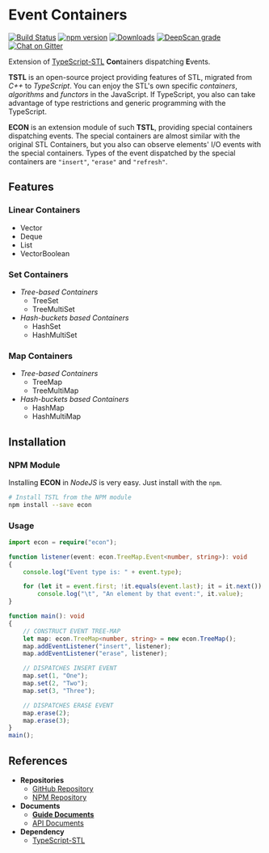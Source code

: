 # **E**vent **Con**tainers
[![Build Status](https://travis-ci.org/samchon/econ.svg?branch=master)](https://travis-ci.org/samchon/econ)
[![npm version](https://badge.fury.io/js/econ.svg)](https://www.npmjs.com/package/econ)
[![Downloads](https://img.shields.io/npm/dm/econ.svg)](https://www.npmjs.com/package/econ)
[![DeepScan grade](https://deepscan.io/api/projects/2075/branches/10002/badge/grade.svg)](https://deepscan.io/dashboard#view=project&pid=2075&bid=10002)
[![Chat on Gitter](https://badges.gitter.im/samchon/econ.svg)](https://gitter.im/samchon/econ?utm_source=badge&utm_medium=badge&utm_campaign=pr-badge&utm_content=badge)

Extension of [TypeScript-STL](https://github.com/samchon/tstl) **Con**tainers dispatching **E**vents.

**TSTL** is an open-source project providing features of STL, migrated from *C++* to *TypeScript*. You can enjoy the STL's own specific *containers*, *algorithms* and *functors* in the JavaScript. If TypeScript, you also can take advantage of type restrictions and generic programming with the TypeScript. 

**ECON** is an extension module of such **TSTL**, providing special containers dispatching events. The special containers are almost similar with the original STL Containers, but you also can observe elements' I/O events with the special containers. Types of the event dispatched by the special containers are `"insert"`, `"erase"` and `"refresh"`.



## Features
### Linear Containers
  - Vector
  - Deque
  - List
  - VectorBoolean

### Set Containers
  - *Tree-based Containers*
    - TreeSet
    - TreeMultiSet
  - *Hash-buckets based Containers*
    - HashSet
    - HashMultiSet

### Map Containers
  - *Tree-based Containers*
    - TreeMap
    - TreeMultiMap
  - *Hash-buckets based Containers*
    - HashMap
    - HashMultiMap



## Installation
### NPM Module
Installing **ECON** in *NodeJS* is very easy. Just install with the `npm`.

```bash
# Install TSTL from the NPM module
npm install --save econ
```

### Usage
``` typescript
import econ = require("econ");

function listener(event: econ.TreeMap.Event<number, string>): void
{
    console.log("Event type is: " + event.type);

    for (let it = event.first; !it.equals(event.last); it = it.next())
        console.log("\t", "An element by that event:", it.value);
}

function main(): void
{
    // CONSTRUCT EVENT TREE-MAP
    let map: econ.TreeMap<number, string> = new econ.TreeMap();
    map.addEventListener("insert", listener);
    map.addEventListener("erase", listener);

    // DISPATCHES INSERT EVENT
    map.set(1, "One");
    map.set(2, "Two");
    map.set(3, "Three");

    // DISPATCHES ERASE EVENT
    map.erase(2);
    map.erase(3);
}
main();
```



## References
  - **Repositories**
    - [GitHub Repository](https://github.com/samchon/econ)
    - [NPM Repository](https://www.npmjs.com/package/econ)
  - **Documents**
    - [**Guide Documents**](https://github.com/samchon/econ/wiki)
    - [API Documents](http://samchon.github.io/econ/api)
  - **Dependency**
    - [TypeScript-STL](https://github.com/samchon/tstl)